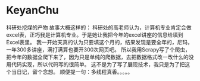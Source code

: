 # KeyanChu
科研处挖煤的产物
故事大概这样的：
科研处的高老师认为，计算机专业肯定会做excel表，正巧我是计算机专业。于是她让我把今年的excel讲座的信息给填到Excel表里。
我一开始天真的认为只要填这个月的，结果发现是要全年的，尼玛，一年300多讲座，满打满算也要开300次网页吧。
所以我用Scrapy写了个爬虫，把今年的数据全爬下来了，因为只是单纯的爬数据，去把数据格式改一改什么的没用代码实现，所以代码写的很简单。
这不是为了写了展现技术，我只是为了把这个当日记，留个念想。
顺便提一句：多线程真香。。。。。
